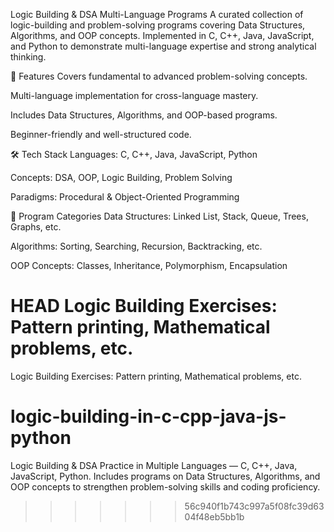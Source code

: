 Logic Building & DSA Multi-Language Programs
A curated collection of logic-building and problem-solving programs covering Data Structures, Algorithms, and OOP concepts. Implemented in C, C++, Java, JavaScript, and Python to demonstrate multi-language expertise and strong analytical thinking.

🚀 Features
Covers fundamental to advanced problem-solving concepts.

Multi-language implementation for cross-language mastery.

Includes Data Structures, Algorithms, and OOP-based programs.

Beginner-friendly and well-structured code.

🛠 Tech Stack
Languages: C, C++, Java, JavaScript, Python

Concepts: DSA, OOP, Logic Building, Problem Solving

Paradigms: Procedural & Object-Oriented Programming

📂 Program Categories
Data Structures: Linked List, Stack, Queue, Trees, Graphs, etc.

Algorithms: Sorting, Searching, Recursion, Backtracking, etc.

OOP Concepts: Classes, Inheritance, Polymorphism, Encapsulation

 HEAD
Logic Building Exercises: Pattern printing, Mathematical problems, etc.
=======
Logic Building Exercises: Pattern printing, Mathematical problems, etc.
# logic-building-in-c-cpp-java-js-python
Logic Building &amp; DSA Practice in Multiple Languages — C, C++, Java, JavaScript, Python. Includes programs on Data Structures, Algorithms, and OOP concepts to strengthen problem-solving skills and coding proficiency.

>>>>>>> 56c940f1b743c997a5f08fc39d6304f48eb5bb1b
